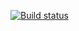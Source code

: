 [![Build status](https://ci.appveyor.com/api/projects/status/github/BizTalkComponents/SetSSOTicket?branch=master)](https://ci.appveyor.com/api/projects/status/github/BizTalkComponents/SetSSOTicket/branch/master)

